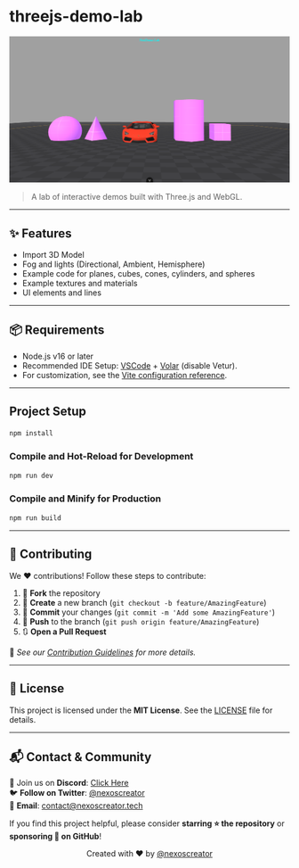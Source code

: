 # threejs-demo-lab

![ScreenShot_Demo](./public/localhost.png)

> A lab of interactive demos built with Three.js and WebGL.

---

## ✨ Features

- Import 3D Model
- Fog and lights (Directional, Ambient, Hemisphere)
- Example code for planes, cubes, cones, cylinders, and spheres
- Example textures and materials
- UI elements and lines

---

## 📦 Requirements

- Node.js v16 or later
- Recommended IDE Setup: [VSCode](https://code.visualstudio.com/) + [Volar](https://marketplace.visualstudio.com/items?itemName=Vue.volar) (disable Vetur).
- For customization, see the [Vite configuration reference](https://vite.dev/config/).

---

## Project Setup

```sh
npm install
```

### Compile and Hot-Reload for Development

```sh
npm run dev
```

### Compile and Minify for Production

```sh
npm run build
```

---

## 🤝 Contributing

We ❤️ contributions! Follow these steps to contribute:

1. 🍴 **Fork** the repository
2. 🌿 **Create** a new branch (`git checkout -b feature/AmazingFeature`)
3. 💾 **Commit** your changes (`git commit -m 'Add some AmazingFeature'`)
4. 🚀 **Push** to the branch (`git push origin feature/AmazingFeature`)
5. 🔃 **Open a Pull Request**

📖 _See our [Contribution Guidelines](CONTRIBUTING.md) for more details._

---

## 📄 License

This project is licensed under the **MIT License**. See the [LICENSE](LICENSE) file for details.

---

## 📬 Contact & Community

💬 Join us on **Discord**: [Click Here](https://discord.gg/H7pVc9aUK2)  
🐦 **Follow on Twitter**: [@nexoscreator](https://twitter.com/nexoscreator)  
📧 **Email**: [contact@nexoscreator.tech](mailto:contact@nexoscreator.tech)

If you find this project helpful, please consider **starring ⭐ the repository** or **sponsoring 💖 on GitHub**!

<p align="center">
  Created with ❤️ by <a href="https://github.com/nexoscreator">@nexoscreator</a>
</p>